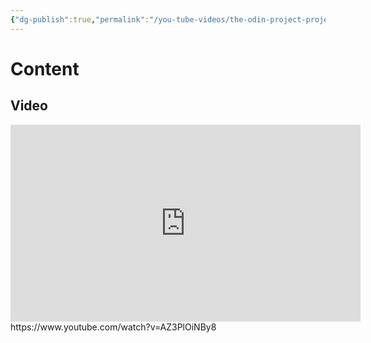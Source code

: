 ```yaml
---
{"dg-publish":true,"permalink":"/you-tube-videos/the-odin-project-project-library-js-classes-lesson/","updated":"2025-01-30T23:38:19-05:00"}
---
```


# Content
## Video
<iframe width="560" height="315" src="https://www.youtube.com/embed/AZ3PlOiNBy8?si=r7MHqMChYU7YlDws" title="YouTube video player" frameborder="0" allow="accelerometer; autoplay; clipboard-write; encrypted-media; gyroscope; picture-in-picture; web-share" referrerpolicy="strict-origin-when-cross-origin" allowfullscreen></iframe>
https://www.youtube.com/watch?v=AZ3PlOiNBy8

